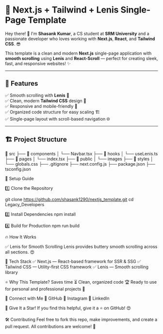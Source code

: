 
# 🚀 **Next.js + Tailwind + Lenis Single-Page Template**  

Hey there! 👋 I'm **Shasank Kumar**, a CS student at **SRM University** and a passionate developer who loves working with **Next.js**, **React**, and **Tailwind CSS**. 😎  

This template is a clean and modern **Next.js** single-page application with **smooth scrolling** using **Lenis** and **React-Scroll** — perfect for creating sleek, fast, and responsive websites! ✨  

---

## 📌 **Features**  
✅ Smooth scrolling with **Lenis** 🎯  
✅ Clean, modern **Tailwind CSS** design 🎨  
✅ Responsive and mobile-friendly 📱  
✅ Organized code structure for easy scaling 🏗️  
✅ Single-page layout with scroll-based navigation 🌐  

---

## 🏗️ **Project Structure**  
📂 src
├── 📁 components
│   └── Navbar.tsx
├── 📁 hooks
│   └── useLenis.ts
├── 📁 pages
│   └── index.tsx
├── 📁 public
│   └── images
├── 📁 styles
│   └── globals.css
├── .gitignore
├── next.config.js
├── package.json
├── tsconfig.json

🚀 Setup Guide

1️⃣ Clone the Repository

git clone https://github.com/shasank1290/nextjs_template.git
cd Legacy_Developers

2️⃣ Install Dependencies
npm install

4️⃣ Build for Production
npm run build

🔥 How It Works

✅ Lenis for Smooth Scrolling
Lenis provides buttery smooth scrolling across all sections. 😍

🎯 Tech Stack
✅ Next.js — React-based framework for SSR & SSG
✅ Tailwind CSS — Utility-first CSS framework
✅ Lenis — Smooth scrolling library


⭐ Why This Template?
Saves time ⏳
Clean, organized code 🏆
Ready to use for personal and professional projects 💼


🔗 Connect with Me
💼 GitHub
📸 Instagram
💼 LinkedIn


🌟 Give It a Star!
If you find this helpful, give it a ⭐ on GitHub! 😍


🛠️ Contributing
Feel free to fork this repo, make improvements, and create a pull request. All contributions are welcome! 🚀
